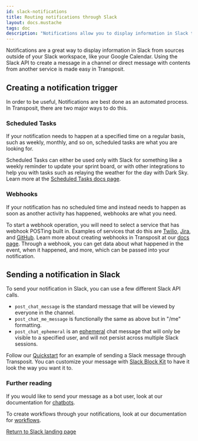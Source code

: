 ```yaml
---
id: slack-notifications
title: Routing notifications through Slack
layout: docs.mustache
tags: doc
description: "Notifications allow you to display information in Slack through scheduled tasks or webhooks"
---
```


Notifications are a great way to display information in Slack from sources outside of your Slack workspace, like your Google Calendar. Using the Slack API to create a message in a channel or direct message with contents from another service is made easy in Transposit.

## Creating a notification trigger

In order to be useful, Notifications are best done as an automated process. In Transposit, there are two major ways to do this.

### Scheduled Tasks

If your notification needs to happen at a specified time on a regular basis, such as weekly, monthly, and so on, scheduled tasks are what you are looking for.

Scheduled Tasks can either be used only with Slack for something like a weekly reminder to update your sprint board, or with other integrations to help you with tasks such as relaying the weather for the day with Dark Sky. Learn more at the [Scheduled Tasks docs page](/building/scheduled-tasks/).

### Webhooks

If your notification has no scheduled time and instead needs to happen as soon as another activity has happened, webhooks are what you need.

To start a webhook operation, you will need to select a service that has webhook POSTing built in. Examples of services that do this are [Twilio](https://support.twilio.com/hc/en-us/articles/223136047-Configuring-Phone-Numbers-to-Receive-and-Respond-to-SMS-and-MMS-Messages), [Jira](https://developer.atlassian.com/server/jira/platform/webhooks/), and [GitHub](https://developer.github.com/webhooks). Learn more about creating webhooks in Transposit at our [docs page](/building/webhooks). Through a webhook, you can get data about what happened in the event, when it happened, and more, which can be passed into your notification.

## Sending a notification in Slack

To send your notification in Slack, you can use a few different Slack API calls.

- `post_chat_message` is the standard message that will be viewed by everyone in the channel.
- `post_chat_me_message` is functionally the same as above but in "/me" formatting.
- `post_chat_ephemeral` is an [ephemeral](https://api.slack.com/methods/chat.postEphemeral) chat message that will only be visible to a specified user, and will not persist across multiple Slack sessions.

Follow our [Quickstart](https://www.transposit.com/docs/get-started/quickstart/) for an example of sending a Slack message through Transposit. You can customize your message with [Slack Block Kit](https://api.slack.com/tools/block-kit-builder) to have it look the way you want it to.

### Further reading

If you would like to send your message as a bot user, look at our documentation for [chatbots](/docs/guides/slack/chatbots).

To create workflows through your notifications, look at our documentation for [workflows](/docs/guides/slack/workflows).

<a class="action-btn-blue br1 f5 fw5 ph4 pv3 dib mt2" href="/docs/guides/slack/">Return to Slack landing page</a>
